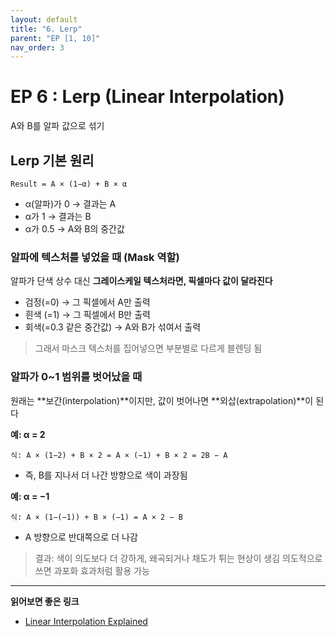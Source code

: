 ```yaml
---
layout: default
title: "6. Lerp"
parent: "EP [1, 10]"
nav_order: 3
---
```


# EP 6 : Lerp (Linear Interpolation)
A와 B를 알파 값으로 섞기

## Lerp 기본 원리
```
Result = A × (1−α) + B × α
```

- α(알파)가 0 → 결과는 A
- α가 1 → 결과는 B
- α가 0.5 → A와 B의 중간값

### 알파에 텍스처를 넣었을 때 (Mask 역할)
알파가 단색 상수 대신 **그레이스케일 텍스처라면, 픽셀마다 값이 달라진다**

- 검정(=0)  → 그 픽셀에서 A만 출력
- 흰색 (=1)  → 그 픽셀에서 B만 출력
- 회색(=0.3 같은 중간값) → A와 B가 섞여서 출력

> 그래서 마스크 텍스처를 집어넣으면 부분별로 다르게 블렌딩 됨

### 알파가 0~1 범위를 벗어났을 때
원래는 **보간(interpolation)**이지만, 값이 벗어나면 **외삽(extrapolation)**이 된다

**예: α = 2**
```
식: A × (1−2) + B × 2 = A × (−1) + B × 2 = 2B − A
```

- 즉, B를 지나서 더 나간 방향으로 색이 과장됨

**예: α = −1**
```
식: A × (1−(−1)) + B × (−1) = A × 2 − B
```

- A 방향으로 반대쪽으로 더 나감

> 결과: 색이 의도보다 더 강하게, 왜곡되거나 채도가 튀는 현상이 생김
> 의도적으로 쓰면 과포화 효과처럼 활용 가능

---

**읽어보면 좋은 링크**
- [Linear Interpolation Explained](https://www.gamedev.net/tutorials/programming/general-and-gameplay-programming/linear-interpolation-explained-r5892/)